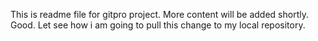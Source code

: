This is readme file for gitpro project.
More content will be added shortly.
Good. Let see how i am going to pull this change to my local repository.
